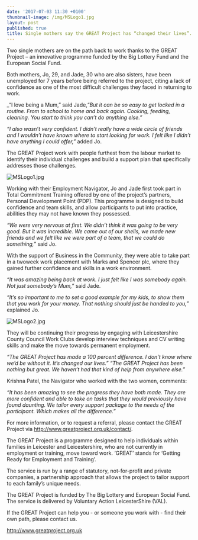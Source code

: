 ```yaml
---
date: '2017-07-03 11:30 +0100'
thumbnail-image: /img/MSLogo1.jpg
layout: post
published: true
title: Single mothers say the GREAT Project has “changed their lives”.
---
```


Two single mothers are on the path back to work thanks to the GREAT Project – an
innovative programme funded by the Big Lottery Fund and the European Social Fund.

Both mothers, Jo, 29, and Jade, 30 who are also sisters, have been unemployed for 7
years before being referred to the project, citing a lack of confidence as one of the most
difficult challenges they faced in returning to work.

_“I love being a Mum,” said Jade,“_But it can be so easy to get locked in a routine. From to
school to home and back again. Cooking, feeding, cleaning. You start to think you can’t
do anything else.”_

_“I also wasn’t very confident. I didn’t really have a wide circle of friends and I wouldn’t
have known where to start looking for work. I felt like I didn’t have anything I could offer,”_
added Jo.

The GREAT Project work with people furthest from the labour market to identify their
individual challenges and build a support plan that specifically addresses those
challenges.

![MSLogo1.jpg]({{site.baseurl}}/img/MSLogo1.jpg)

Working with their Employment Navigator, Jo and Jade first took part in Total
Commitment Training offered by one of the project’s partners, Personal Development
Point (PDP). This programme is designed to build confidence and team skills, and allow
participants to put into practice, abilities they may not have known they possessed.

_“We were very nervous at first. We didn’t think it was going to be very good. But it was
incredible. We came out of our shells, we made new friends and we felt like we were part
of a team, that we could do something,”_ said Jo.

With the support of Business in the Community, they were able to take part in a twoweek
work placement with Marks and Spencer plc, where they gained further confidence
and skills in a work environment.

_“It was amazing being back at work. I just felt like I was somebody again. Not just
somebody’s Mum,”_ said Jade.

_“It’s so important to me to set a good example for my kids, to show them that you work
for your money. That nothing should just be handed to you,”_ explained Jo.

![MSLogo2.jpg]({{site.baseurl}}/img/MSLogo2.jpg)

They will be continuing their progress by engaging with Leicestershire County Council
Work Clubs develop interview techniques and CV writing skills and make the move
towards permanent employment.

_“The GREAT Project has made a 100 percent difference. I don’t know where we’d be
without it. It’s changed our lives.”
“The GREAT Project has been nothing but great. We haven’t had that kind of help from
anywhere else.”_

Krishna Patel, the Navigator who worked with the two women, comments:

_“It has been amazing to see the progress they have both made. They are more confident
and able to take on tasks that they would previously have found daunting. We tailor every
support package to the needs of the participant. Which makes all the difference.”_

For more information, or to request a referral, please contact the GREAT Project via
http://www.greatproject.org.uk/contact/.

The GREAT Project is a programme designed to help individuals within families in
Leicester and Leicestershire, who are not currently in employment or training, move
toward work. ‘GREAT’ stands for ‘Getting Ready for Employment and Training’.

The service is run by a range of statutory, not-for-profit and private companies, a
partnership approach that allows the project to tailor support to each family’s unique
needs.

The GREAT Project is funded by The Big Lottery and European Social Fund. The service is
delivered by Voluntary Action LeicesterShire (VAL).

If the GREAT Project can help you - or someone you work with - find their own path, please contact us.

http://www.greatproject.org.uk



